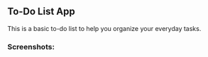 ## To-Do List App

This is a basic to-do list to help you organize your everyday tasks.

### Screenshots:

